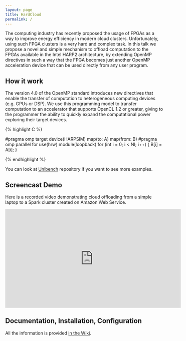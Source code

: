 ```yaml
---
layout: page
title: HardCloud
permalink: /
---
```


The computing industry has recently proposed the usage of  FPGAs as a way to improve energy efficiency in modern cloud clusters. Unfortunately, using such FPGA clusters  is a very hard and complex task. In this talk we propose a novel and simple mechanism to offload computation to  the FPGAs available in the  Intel HARP2 architecture, by extending OpenMP directives in such a way that the FPGA becomes just another OpenMP acceleration device that can be used directly from any user program.

## How it work

The version 4.0 of the  OpenMP standard introduces new directives that
enable the transfer of  computation to heterogeneous computing devices
(e.g.  GPUs  or  DSP).  We  use this  programming  model  to  transfer
computation to  an accelerator  that supports  OpenCL 1.2  or greater,
giving  to   the  programmer  the   ability  to  quickly   expand  the
computational power exploring their target devices.

{% highlight C %}

  #pragma omp target device(HARPSIM) map(to: A) map(from: B)
  #pragma omp parallel for use(hrw) module(loopback)
  for (int i = 0; i < NI; i++)
  {
    B[i] = A[i];
  }

{% endhighlight %}


You can look at [Unibench](https://github.com/omp2ocl/Unibench)
repository if you want to see more examples.

## Screencast Demo

Here is a recorded video demonstrating cloud offloading from a simple laptop to a Spark cluster created on Amazon Web Service.

<div class="embed-responsive embed-responsive-16by9">
  <iframe class="embed-responsive-item" width="560" height="315"
    src="https://www.youtube.com/embed/R5UhzOVrohU" frameborder="0"
    allowfullscreen="">
  </iframe>
</div>

## Documentation, Installation, Configuration

All the information is provided [in the Wiki](https://github.com/omp2ocl/aclang/wiki).
